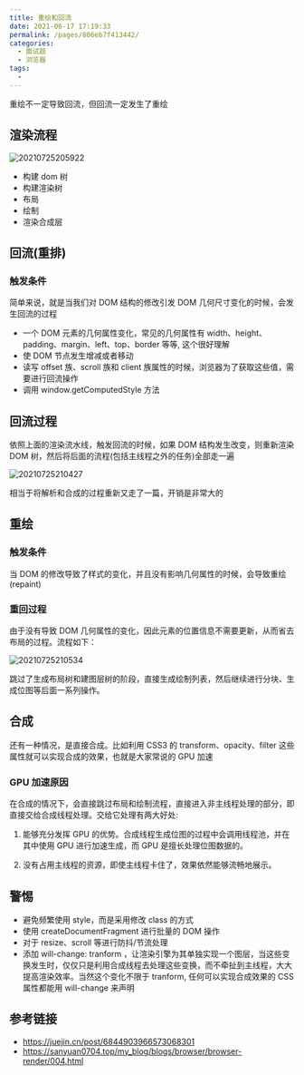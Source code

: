 ```yaml
---
title: 重绘和回流
date: 2021-06-17 17:19:33
permalink: /pages/806eb7f413442/
categories:
  - 面试题
  - 浏览器
tags:
  -
---
```


重绘不一定导致回流，但回流一定发生了重绘

## 渲染流程

![20210725205922](https://cdn.jsdelivr.net/gh/wu529778790/image/blog/20210725205922.png)

- 构建 dom 树
- 构建渲染树
- 布局
- 绘制
- 渲染合成层

<!--more-->

## 回流(重排)

### 触发条件

简单来说，就是当我们对 DOM 结构的修改引发 DOM 几何尺寸变化的时候，会发生回流的过程

- 一个 DOM 元素的几何属性变化，常见的几何属性有 width、height、padding、margin、left、top、border 等等, 这个很好理解
- 使 DOM 节点发生增减或者移动
- 读写 offset 族、scroll 族和 client 族属性的时候，浏览器为了获取这些值，需要进行回流操作
- 调用 window.getComputedStyle 方法

## 回流过程

依照上面的渲染流水线，触发回流的时候，如果 DOM 结构发生改变，则重新渲染 DOM 树，然后将后面的流程(包括主线程之外的任务)全部走一遍

![20210725210427](https://cdn.jsdelivr.net/gh/wu529778790/image/blog/20210725210427.png)

相当于将解析和合成的过程重新又走了一篇，开销是非常大的

## 重绘

### 触发条件

当 DOM 的修改导致了样式的变化，并且没有影响几何属性的时候，会导致重绘(repaint)

### 重回过程

由于没有导致 DOM 几何属性的变化，因此元素的位置信息不需要更新，从而省去布局的过程。流程如下：

![20210725210534](https://cdn.jsdelivr.net/gh/wu529778790/image/blog/20210725210534.png)

跳过了生成布局树和建图层树的阶段，直接生成绘制列表，然后继续进行分块、生成位图等后面一系列操作。

## 合成

还有一种情况，是直接合成。比如利用 CSS3 的 transform、opacity、filter 这些属性就可以实现合成的效果，也就是大家常说的 GPU 加速

### GPU 加速原因

在合成的情况下，会直接跳过布局和绘制流程，直接进入非主线程处理的部分，即直接交给合成线程处理。交给它处理有两大好处:

1. 能够充分发挥 GPU 的优势。合成线程生成位图的过程中会调用线程池，并在其中使用 GPU 进行加速生成，而 GPU 是擅长处理位图数据的。

2. 没有占用主线程的资源，即使主线程卡住了，效果依然能够流畅地展示。

## 警惕

- 避免频繁使用 style，而是采用修改 class 的方式
- 使用 createDocumentFragment 进行批量的 DOM 操作
- 对于 resize、scroll 等进行防抖/节流处理
- 添加 will-change: tranform ，让渲染引擎为其单独实现一个图层，当这些变换发生时，仅仅只是利用合成线程去处理这些变换，而不牵扯到主线程，大大提高渲染效率。当然这个变化不限于 tranform, 任何可以实现合成效果的 CSS 属性都能用 will-change 来声明

## 参考链接

- <https://juejin.cn/post/6844903966573068301>
- <https://sanyuan0704.top/my_blog/blogs/browser/browser-render/004.html>
